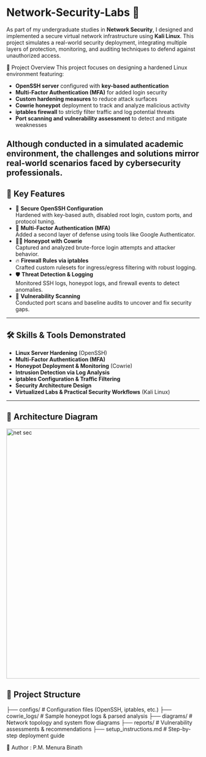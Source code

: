 # Network-Security-Labs 🔐
As part of my undergraduate studies in **Network Security**, I designed and implemented a secure virtual network infrastructure using **Kali Linux**. This project simulates a real-world security deployment, integrating multiple layers of protection, monitoring, and auditing techniques to defend against unauthorized access.

🧩 Project Overview
This project focuses on designing a hardened Linux environment featuring:

- **OpenSSH server** configured with **key-based authentication**
- **Multi-Factor Authentication (MFA)** for added login security
- **Custom hardening measures** to reduce attack surfaces
- **Cowrie honeypot** deployment to track and analyze malicious activity
- **iptables firewall** to strictly filter traffic and log potential threats
- **Port scanning and vulnerability assessment** to detect and mitigate weaknesses

Although conducted in a simulated academic environment, the challenges and solutions mirror real-world scenarios faced by cybersecurity professionals.
---

## 🚀 Key Features
- 🔑 **Secure OpenSSH Configuration**  
  Hardened with key-based auth, disabled root login, custom ports, and protocol tuning.
- 🧠 **Multi-Factor Authentication (MFA)**  
  Added a second layer of defense using tools like Google Authenticator.
- 🕵️‍♂️ **Honeypot with Cowrie**  
  Captured and analyzed brute-force login attempts and attacker behavior.
- 🔥 **Firewall Rules via iptables**  
  Crafted custom rulesets for ingress/egress filtering with robust logging.
- 🛡️ **Threat Detection & Logging**  
  Monitored SSH logs, honeypot logs, and firewall events to detect anomalies.
- 🧪 **Vulnerability Scanning**  
  Conducted port scans and baseline audits to uncover and fix security gaps.

---

## 🛠️ Skills & Tools Demonstrated
- **Linux Server Hardening** (OpenSSH)
- **Multi-Factor Authentication (MFA)**
- **Honeypot Deployment & Monitoring** (Cowrie)
- **Intrusion Detection via Log Analysis**
- **iptables Configuration & Traffic Filtering**
- **Security Architecture Design**
- **Virtualized Labs & Practical Security Workflows** (Kali Linux)

---
## 🧭 Architecture Diagram
<img width="1236" height="653" alt="net sec" src="https://github.com/user-attachments/assets/d3b4cdb2-8761-4fc0-b811-72eb4e7cab59" /> 

## 📂 Project Structure
├── configs/ # Configuration files (OpenSSH, iptables, etc.)
├── cowrie_logs/ # Sample honeypot logs & parsed analysis
├── diagrams/ # Network topology and system flow diagrams
├── reports/ # Vulnerability assessments & recommendations
├── setup_instructions.md # Step-by-step deployment guide

👤 Author : P.M. Menura Binath
